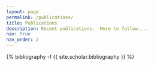 ```yaml
---
layout: page
permalink: /publications/
title: Publications
description: Recent publications.  More to follow....
nav: true
nav_order: 2
---
```

<!-- _pages/publications.md -->
<div class="publications">

{% bibliography -f {{ site.scholar.bibliography }} %}

</div>
